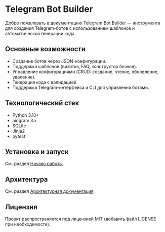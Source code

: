 # Telegram Bot Builder

Добро пожаловать в документацию Telegram Bot Builder — инструмента для создания Telegram-ботов с использованием шаблонов и автоматической генерации кода.

## Основные возможности

- Создание ботов через JSON-конфигурации.
- Поддержка шаблонов (визитка, FAQ, конструктор блоков).
- Управление конфигурациями (CRUD: создание, чтение, обновление, удаление).
- Генерация кода с валидацией.
- Поддержка Telegram-интерфейса и CLI для управления ботами.

## Технологический стек

- Python 3.10+
- aiogram 3.x
- SQLite
- Jinja2
- pytest

## Установка и запуск

См. раздел [Начало работы](#/docs_getting_started).

## Архитектура

См. раздел [Архитектурная документация](#/docs_architecture).

## Лицензия

Проект распространяется под лицензией MIT (добавить файл LICENSE при необходимости).
